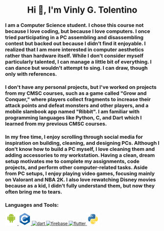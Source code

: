 <h1 align="center">Hi 👋, I'm Vinly G. Tolentino</h1>

<h3>I am a Computer Science student. I chose this course not because I love coding, but because I love computers. I once tried participating in a PC assembling and disassembling contest but backed out because I didn’t find it enjoyable. I realized that I am more interested in computer aesthetics rather than hardware itself. While I don't consider myself particularly talented, I can manage a little bit of everything. I can dance but wouldn’t attempt to sing. I can draw, though only with references.</h3>

<h3> I don't have any personal projects, but I've worked on projects from my CMSC courses, such as a game called "Grow and Conquer," where players collect fragments to increase their attack points and defeat monsters and other players, and a mobile slambook app named "Ribbit". I am familiar with programming languages like Python, C, and Dart which I learned from my previous CMSC courses. </h3>

<h3>In my free time, I enjoy scrolling through social media for inspiration on building, cleaning, and designing PCs. Although I don’t know how to build a PC myself, I love cleaning them and adding accessories to my workstation. Having a clean, dream setup motivates me to complete my assignments, code projects, and perform other computer-related tasks. Aside from PC setups, I enjoy playing video games, focusing mainly on Valorant and NBA 2K. I also love rewatching Disney movies because as a kid, I didn’t fully understand them, but now they often bring me to tears.</h3>



<h3 align="left">Languages and Tools:</h3>
<p align="left"> <a href="https://developer.android.com" target="_blank" rel="noreferrer"> <img src="https://raw.githubusercontent.com/devicons/devicon/master/icons/android/android-original-wordmark.svg" alt="android" width="40" height="40"/> </a> <a href="https://www.cprogramming.com/" target="_blank" rel="noreferrer"> <img src="https://raw.githubusercontent.com/devicons/devicon/master/icons/c/c-original.svg" alt="c" width="40" height="40"/> </a> <a href="https://dart.dev" target="_blank" rel="noreferrer"> <img src="https://www.vectorlogo.zone/logos/dartlang/dartlang-icon.svg" alt="dart" width="40" height="40"/> </a> <a href="https://firebase.google.com/" target="_blank" rel="noreferrer"> <img src="https://www.vectorlogo.zone/logos/firebase/firebase-icon.svg" alt="firebase" width="40" height="40"/> </a> <a href="https://flutter.dev" target="_blank" rel="noreferrer"> <img src="https://www.vectorlogo.zone/logos/flutterio/flutterio-icon.svg" alt="flutter" width="40" height="40"/> </a> <a href="https://www.python.org" target="_blank" rel="noreferrer"> <img src="https://raw.githubusercontent.com/devicons/devicon/master/icons/python/python-original.svg" alt="python" width="40" height="40"/> </a> </p>
